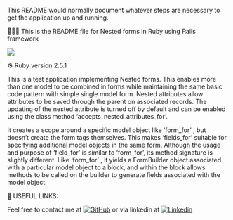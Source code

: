 This README would normally document whatever steps are necessary to get the
application up and running.

👨🏻‍💻 This is the README file for Nested forms in Ruby using Rails framework

![](https://img.shields.io/badge/Ruby-CC342D?style=for-the-badge&logo=ruby&logoColor=white)

⚙️ Ruby version 2.5.1

This is a test application implementing Nested forms.
This enables more than one model to be combined in forms while maintaining the same basic code pattern with simple single model form. Nested attributes allow attributes to be saved through the parent on associated records. The updating of the nested attribute is turned off by default and can be enabled using the class method ‘accepts_nested_attributes_for’.

It creates a scope around a specific model object like ‘form_for’ , but doesn’t create the form tags themselves. This makes ‘fields_for’ suitable for specifying additional model objects in the same form. Although the usage and purpose of ‘field_for’ is similar to ‘form_for’, its method signature is slightly different. Like ‘form_for’ , it yields a FormBuilder object associated with a particular model object to a block, and within the block allows methods to be called on the builder to generate fields associated with the model object.


🔗 USEFUL LINKS:

Feel free to contact me at  [![GitHub](https://img.shields.io/badge/GitHub-100000?style=for-the-badge&logo=github&logoColor=white)](https://github.com/Tanguy-tech) or via linkedin at [![Linkedin](	https://img.shields.io/badge/LinkedIn-0077B5?style=for-the-badge&logo=linkedin&logoColor=white)](https://www.linkedin.com/in/tanguybillon/)
